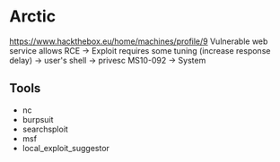 # Arctic
https://www.hackthebox.eu/home/machines/profile/9
Vulnerable web service allows RCE -> Exploit requires some tuning (increase response delay) -> user's shell -> privesc MS10-092 -> System

## Tools
- nc
- burpsuit
- searchsploit
- msf
- local_exploit_suggestor
